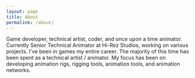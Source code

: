 ```yaml
---
layout: page
title: About
permalink: /about/
---
```


Game developer, technical artist, coder, and once upon a time animator. Currently Senior Technical Animator at Hi-Rez Studios, working on various projects. I've been in games my entire career. The majority of this time has been spent as a technical artist / animator. My focus has been on developing animation rigs, rigging tools, animation tools, and animation networks.
